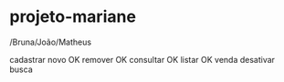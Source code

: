 # projeto-mariane
/Bruna/João/Matheus




cadastrar novo OK
remover OK
consultar OK
listar OK
venda 
desativar 
busca

